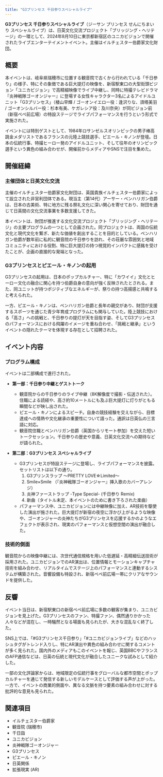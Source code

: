 ```yaml
---
title: "G3プリンセス 千日参りスペシャルライブ"
---
```


**G3プリンセス 千日参りスペシャルライブ**（ジーサン プリンセス せんにちまいり スペシャルライブ）は、日英文化交流プロジェクト「ブリッジング・ヘリテージ」の一環として、2024年8月10日に東京都新宿区のユニカビジョンで開催されたライブエンターテイメントイベント。主催はイルチェスター伯爵家文化財団。

## 概要

本イベントは、岐阜県瑞穂市に位置する観音院で古くから行われている「千日参り」の様子、特にその象徴である巨大提灯の映像を、新宿駅東口の大型街頭ビジョン「ユニカビジョン」で高精細映像でライブ中継し、同時に特撮テレビドラマ『炎神戦隊ゴーオンジャー』に登場する女性キャラクター3名によるアイドルユニット「G3プリンセス」（楼山早輝 / ゴーオンイエロー役：逢沢りな、須塔美羽 / ゴーオンシルバー役：杉本有美、ケガレシア役：及川奈央）が同ビジョン前（新宿ペペ前広場）の特設ステージでライブパフォーマンスを行うという形式で実施された。

イベントには特別ゲストとして、1984年ロサンゼルスオリンピックの男子棒高跳金メダリストであるフランスの元陸上競技選手、ピエール・キノンが登壇。日本の伝統行事、特撮ヒーロー発のアイドルユニット、そして往年のオリンピック選手という異色の組み合わせが、開催前からメディアやSNSで注目を集めた。

## 開催経緯

### 主催団体と日英文化交流

主催のイルチェスター伯爵家文化財団は、英国貴族イルチェスター伯爵家によって設立された非営利団体である。現当主（第14代）アーサー・ペンハリガン伯爵は、日本の古美術、特に地方に残る祭礼文化に深い関心を寄せており、財団を通じて日英間の文化交流事業を多数支援してきた。

本イベントは、財団が推進する文化交流プロジェクト「ブリッジング・ヘリテージ」の主要プログラムの一つとして企画された。同プロジェクトは、両国の伝統文化と現代文化を繋ぎ、新たな価値を創出することを目的としている。ペンハリガン伯爵が数年前に私的に観音院の千日参りを訪れ、その荘厳な雰囲気と地域コミュニティにおける役割、特に巨大提灯の持つ視覚的インパクトに感銘を受けたことが、企画の直接的な発端となった。

### G3プリンセスとピエール・キノンの起用

G3プリンセスの起用は、日本のポップカルチャー、特に「カワイイ」文化とヒーロー文化の融合に関心を持つ伯爵自身の意向が強く反映されたとされる。また、同ユニットが持つポジティブなエネルギーが、祭りの持つ高揚感と共鳴すると考えられた。

一方、ピエール・キノンは、ペンハリガン伯爵と長年の親交があり、財団が支援するスポーツを通じた青少年育成プログラムにも関与していた。陸上競技における「高さ」への挑戦と、千日参りの提灯が天を目指す姿、そしてG3プリンセスのパフォーマンスにおける飛躍のイメージを重ね合わせ、「挑戦と継承」というイベントの隠れたテーマを体現する存在として招聘された。

## イベント内容

### プログラム構成

イベントは二部構成で進行された。

*   **第一部：千日参り中継とゲストトーク**
    *   観音院からの千日参りのライブ中継（8K解像度で撮影・伝送された）。住職による読経や、高さ約10メートルにも及ぶ巨大提灯に灯りがともる瞬間などが映し出された。
    *   ピエール・キノンによるスピーチ。自身の競技経験を交えながら、目標達成への情熱や文化継承の重要性について語った。通訳は日英仏の三言語に対応。
    *   観音院住職とペンハリガン伯爵（英国からリモート参加）を交えた短いトークセッション。千日参りの歴史や意義、日英文化交流への期待などが語られた。

*   **第二部：G3プリンセス スペシャルライブ**
    *   G3プリンセスが特設ステージに登場し、ライブパフォーマンスを披露。セットリストは以下の通り。
        1.  G3プリンスラップ 〜PRETTY LOVE☆Limited〜
        2.  Smile×Smile （『炎神戦隊ゴーオンジャー』挿入歌のカバーアレンジ）
        3.  炎神ファーストラップ -Type Special- (千日参り Remix)
        4.  新曲（タイトル未定、本イベントのために書き下ろされた楽曲）
    *   パフォーマンス中、ユニカビジョンには中継映像に加え、AR技術を駆使した演出が施された。巨大提灯が新宿の夜空に浮かび上がるような映像や、ゴーオンジャーの炎神たちがG3プリンセスを応援するかのようなエフェクトが表示され、現実のパフォーマンスと仮想空間の演出が融合した。

### 技術的側面

観音院からの映像中継には、次世代通信規格を用いた低遅延・高精細伝送技術が採用された。ユニカビジョンでのAR演出は、位置情報とモーションキャプチャ技術を組み合わせ、リアルタイムでステージ上のパフォーマンスと連動するシステムが構築された。音響設備も特設され、新宿ペペ前広場一帯にクリアなサウンドを提供した。

## 反響

イベント当日は、新宿駅東口の新宿ペペ前広場に多数の観客が集まり、ユニカビジョンを見上げた。G3プリンセスのファン、特撮ファン、偶然通りかかった人々などが混在し、一時騒然となる場面も見られたが、大きな混乱なく終了した。

SNS上では、「#G3プリンセス千日参り」「#ユニカビジョンライブ」などのハッシュタグがトレンド入りし、特にAR演出や異色の組み合わせに関するコメントが多く見られた。国内外のメディアもこのイベントを報じ、英国BBCやフランスのAFP通信などは、日英の伝統と現代文化が融合したユニークな試みとして紹介した。

一部の文化評論家からは、地域限定の伝統行事をグローバルな都市空間とポップカルチャーを通じて発信する新しいモデルケースとして評価する声が上がった。一方で、イベントの商業的側面や、異なる文脈を持つ要素の組み合わせに対する批評的な意見も見られた。

## 関連項目

*   イルチェスター伯爵家
*   観音院 (瑞穂市)
*   千日詣
*   ユニカビジョン
*   炎神戦隊ゴーオンジャー
*   G3プリンセス
*   ピエール・キノン
*   日英関係
*   拡張現実 (AR)